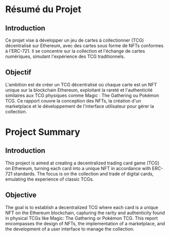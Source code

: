 # Résumé du Projet

## Introduction

Ce projet vise à développer un jeu de cartes à collectionner (TCG) décentralisé sur Ethereum, avec des cartes sous forme de NFTs conformes à l'ERC-721. Il se concentre sur la collection et l'échange de cartes numériques, simulant l'expérience des TCG traditionnels.

## Objectif

L'ambition est de créer un TCG décentralisé où chaque carte est un NFT unique sur la blockchain Ethereum, exploitant la rareté et l'authenticité similaires aux TCG physiques comme Magic : The Gathering ou Pokémon TCG. Ce rapport couvre la conception des NFTs, la création d'un marketplace et le développement de l'interface utilisateur pour gérer la collection.

# Project Summary

## Introduction

This project is aimed at creating a decentralized trading card game (TCG) on Ethereum, turning each card into a unique NFT in accordance with ERC-721 standards. The focus is on the collection and trade of digital cards, emulating the experience of classic TCGs.

## Objective

The goal is to establish a decentralized TCG where each card is a unique NFT on the Ethereum blockchain, capturing the rarity and authenticity found in physical TCGs like Magic: The Gathering or Pokémon TCG. This report encompasses the design of NFTs, the implementation of a marketplace, and the development of a user interface to manage the collection.
